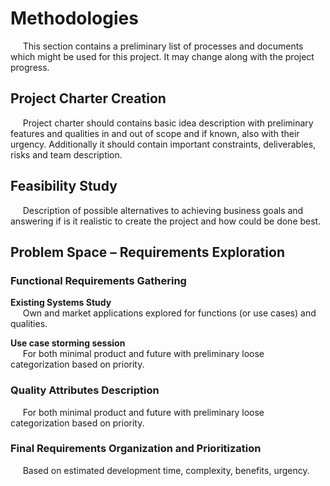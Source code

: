 # Methodologies

&nbsp;&nbsp;&nbsp;&nbsp;
This section contains a preliminary list of processes and documents which might be used for this project.
It may change along with the project progress. 

## Project Charter Creation
&nbsp;&nbsp;&nbsp;&nbsp;
Project charter should contains basic idea description with preliminary features and qualities in and out of scope and if known, also with their urgency.
Additionally it should contain important constraints, deliverables, risks and team description.

## Feasibility Study
&nbsp;&nbsp;&nbsp;&nbsp;
Description of possible alternatives to achieving business goals and answering if is it realistic to create the project and how could be done best.

## Problem Space – Requirements Exploration

### Functional Requirements Gathering  

**Existing Systems Study**  
&nbsp;&nbsp;&nbsp;&nbsp;
Own and market applications explored for functions (or use cases) and qualities.

**Use case storming session**  
&nbsp;&nbsp;&nbsp;&nbsp;
For both minimal product and future with preliminary loose categorization based on priority.

### Quality Attributes Description
&nbsp;&nbsp;&nbsp;&nbsp;
For both minimal product and future with preliminary loose categorization based on priority.

### Final Requirements Organization and Prioritization
&nbsp;&nbsp;&nbsp;&nbsp;
Based on estimated development time, complexity, benefits, urgency.
